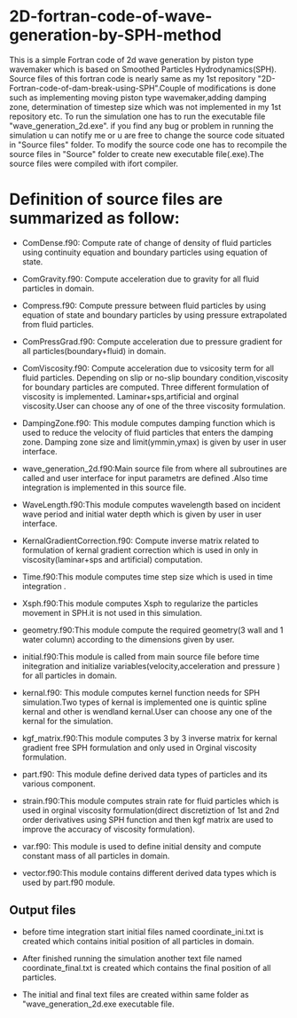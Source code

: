 # 2D-fortran-code-of-wave-generation-by-SPH-method
This is a simple Fortran code of 2d wave generation by piston type wavemaker which is based on Smoothed Particles Hydrodynamics(SPH).
Source files of this fortran code is nearly same as my 1st repository "2D-Fortran-code-of-dam-break-using-SPH".Couple of modifications is done such as implementing moving piston type wavemaker,adding damping zone, determination of timestep size which was not implemented in my 1st repository etc.
To run the simulation one has to run the executable file "wave_generation_2d.exe". if you find any bug or problem in running the simulation u can notify me or u are free to change the source code situated in "Source files" folder. 
To modify the source code one has to recompile the source files in "Source" folder to create new executable file(.exe).The source files were compiled with ifort compiler.


# Definition of source files are summarized as follow:
- ComDense.f90: Compute rate of change of density of fluid particles using continuity equation and boundary particles using equation of state.

- ComGravity.f90: Compute acceleration due to gravity for all fluid particles in domain.

- Compress.f90: Compute pressure between fluid particles by using equation of state and boundary particles by using pressure extrapolated from fluid particles.

- ComPressGrad.f90: Compute acceleration due to pressure gradient for all particles(boundary+fluid) in domain.

- ComViscosity.f90: Compute acceleration due to vsicosity term for all fluid particles. Depending on  slip or no-slip boundary condition,viscosity for boundary particles are computed.
  Three different formulation of viscosity is implemented. Laminar+sps,artificial and orginal viscosity.User can choose any of one of the three viscosity formulation.

- DampingZone.f90: This module computes damping function which is used  to reduce the velocity of fluid particles that enters the damping zone. Damping zone size and limit(ymmin,ymax) is given by user in user interface.

- wave_generation_2d.f90:Main source file from where all subroutines are called  and user interface for input parametrs are defined .Also time integration is implemented in this source file.

- WaveLength.f90:This module computes wavelength based on incident wave period and  initial water depth which is given by user in user interface.

- KernalGradientCorrection.f90: Compute inverse matrix related to formulation of kernal gradient correction which is used in only in viscosity(laminar+sps and artificial) computation.

- Time.f90:This module computes time step size which is used in time integration .

- Xsph.f90:This module computes Xsph to regularize the particles movement in SPH.it is not used in this simulation.

- geometry.f90:This module compute the required geometry(3 wall and 1 water column) according to the dimensions  given by user.

- initial.f90:This module is called from main source file before time initegration  and initialize variables(velocity,acceleration and pressure ) for all particles in domain.

- kernal.f90: This module computes kernel function needs for SPH simulation.Two types of kernal is implemented one is quintic spline kernal and other is wendland kernal.User can choose any one of the kernal for the simulation.

- kgf_matrix.f90:This module computes 3 by 3 inverse matrix for kernal gradient free SPH formulation  and only used in Orginal viscosity formulation.

- part.f90: This module define derived data types of particles and its various component.

- strain.f90:This module computes strain rate for fluid particles which is used in orginal viscosity formulation(direct discretiztion of 1st and 2nd order derivatives using SPH function and then kgf matrix are used to improve the accuracy of viscosity formulation).

- var.f90: This module is used to define initial density and compute constant mass of all particles in domain.

- vector.f90:This module contains different derived data types which is used by part.f90 module.


## Output files

- before time integration start initial files named coordinate_ini.txt  is created which contains  initial position of all particles in domain.

- After finished running  the simulation another  text file named coordinate_final.txt is created which contains the final position of all particles.

- The initial and final text files are created within same folder as "wave_generation_2d.exe executable file.
